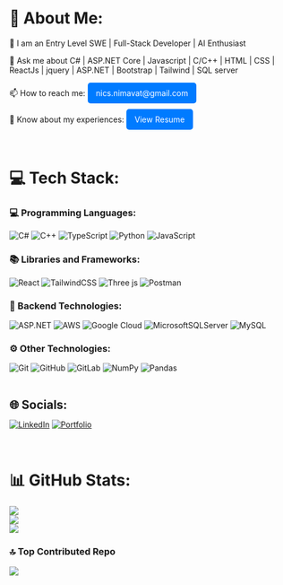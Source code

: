 <h1>💫 About Me:</h1>
<p>📝 I am an Entry Level SWE | Full-Stack Developer | AI Enthusiast</p>

<p>💬 Ask me about C# | ASP.NET Core | Javascript | C/C++ | HTML | CSS | ReactJs | jquery | ASP.NET | Bootstrap | Tailwind | SQL server</p>

<p style="margin: 10px 0;">
    📫 How to reach me: 
    <a href="mailto:nics.nimavat@gmail.com" style="display: inline-block; padding: 10px 15px; background-color: #007BFF; color: white; text-decoration: none; border-radius: 5px; transition: background-color 0.3s;">nics.nimavat@gmail.com</a>
</p>
<p style="margin: 10px 0;">
    📄 Know about my experiences: 
    <a href="https://drive.google.com/file/d/1ZzKq0yhGgM1S9bXBxUuXIUHIj_ZgdqNM/view?usp=sharing" style="display: inline-block; padding: 10px 15px; background-color: #007BFF; color: white; text-decoration: none; border-radius: 5px; transition: background-color 0.3s;">View Resume</a>
</p><br>


# 💻 Tech Stack:

###  💻 Programming Languages:
![C#](https://img.shields.io/badge/c%23-%23239120.svg?style=for-the-badge&logo=csharp&logoColor=white) 
![C++](https://img.shields.io/badge/c++-%2300599C.svg?style=for-the-badge&logo=c%2B%2B&logoColor=white) 
![TypeScript](https://img.shields.io/badge/typescript-%23007ACC.svg?style=for-the-badge&logo=typescript&logoColor=white) 
![Python](https://img.shields.io/badge/python-3670A0?style=for-the-badge&logo=python&logoColor=ffdd54)
![JavaScript](https://img.shields.io/badge/javascript-%23323330.svg?style=for-the-badge&logo=javascript&logoColor=%23F7DF1E)

### 📚 Libraries and Frameworks:
![React](https://img.shields.io/badge/react-%2320232a.svg?style=for-the-badge&logo=react&logoColor=%2361DAFB) 
![TailwindCSS](https://img.shields.io/badge/tailwindcss-%2338B2AC.svg?style=for-the-badge&logo=tailwind-css&logoColor=white) 
![Three js](https://img.shields.io/badge/threejs-black?style=for-the-badge&logo=three.js&logoColor=white) 
![Postman](https://img.shields.io/badge/Postman-FF6C37.svg?style=for-the-badge&logo=postman&logoColor=white) 

### 🔧 Backend Technologies:
![ASP.NET](https://img.shields.io/badge/ASP.NET-%23239120.svg?style=for-the-badge&logo=.net&logoColor=white) 
![AWS](https://img.shields.io/badge/AWS-%23FF9900.svg?style=for-the-badge&logo=amazon-aws&logoColor=white) 
![Google Cloud](https://img.shields.io/badge/GoogleCloud-%234285F4.svg?style=for-the-badge&logo=google-cloud&logoColor=white) 
![MicrosoftSQLServer](https://img.shields.io/badge/Microsoft%20SQL%20Server-CC2927?style=for-the-badge&logo=microsoft%20sql%20server&logoColor=white) 
![MySQL](https://img.shields.io/badge/mysql-4479A1.svg?style=for-the-badge&logo=mysql&logoColor=white) 

### ⚙️ Other Technologies:
![Git](https://img.shields.io/badge/git-%23F05033.svg?style=for-the-badge&logo=git&logoColor=white) 
![GitHub](https://img.shields.io/badge/github-%23121011.svg?style=for-the-badge&logo=github&logoColor=white) 
![GitLab](https://img.shields.io/badge/gitlab-%23181717.svg?style=for-the-badge&logo=gitlab&logoColor=white) 
![NumPy](https://img.shields.io/badge/numpy-%23013243.svg?style=for-the-badge&logo=numpy&logoColor=white) 
![Pandas](https://img.shields.io/badge/pandas-%23150458.svg?style=for-the-badge&logo=pandas&logoColor=white) 



<br><h2 style="margin: 10px 0;">🌐 Socials:</h2>
<p>
    <a href="https://linkedin.com/in/Nikhil-Nimavat" style="display: inline-block;">
        <img src="https://img.shields.io/badge/LinkedIn-%230077B5.svg?logo=linkedin&logoColor=white" alt="LinkedIn" />
    </a>
    <a href="https://nick-n9.github.io/3D-Portfolio/" style="display: inline-block;">
        <img src="https://img.shields.io/badge/Portfolio-%23000000.svg?logo=github&logoColor=white" alt="Portfolio" />
    </a>
</p><br>



# 📊 GitHub Stats:
![](https://github-readme-stats.vercel.app/api?username=nick-n9&theme=tokyonight&hide_border=false&include_all_commits=true&count_private=false)<br/>
![](https://github-readme-streak-stats.herokuapp.com/?user=nick-n9&theme=tokyonight&hide_border=false)<br/>
![](https://github-readme-stats.vercel.app/api/top-langs/?username=nick-n9&theme=tokyonight&hide_border=false&include_all_commits=true&count_private=false&layout=compact)
<br>

### 🔝 Top Contributed Repo
![](https://github-contributor-stats.vercel.app/api?username=nick-n9&limit=5&theme=dark&combine_all_yearly_contributions=true)

